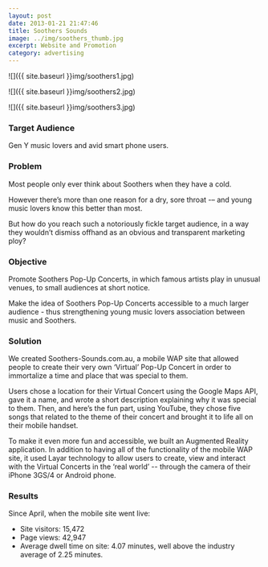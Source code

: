 ```yaml
---
layout: post
date: 2013-01-21 21:47:46
title: Soothers Sounds
image: ../img/soothers_thumb.jpg
excerpt: Website and Promotion
category: advertising
---
```


![]({{ site.baseurl }}img/soothers1.jpg)

![]({{ site.baseurl }}img/soothers2.jpg)

![]({{ site.baseurl }}img/soothers3.jpg)

### Target Audience ###

Gen Y music lovers and avid smart phone users.

### Problem ###

Most people only ever think about Soothers when they have a cold.

However there’s more than one reason for a dry, sore throat -– and young music lovers know this better than most.

But how do you reach such a notoriously fickle target audience, in a way they wouldn’t dismiss offhand as an obvious and transparent marketing ploy?
			
### Objective ###

Promote Soothers Pop-Up Concerts, in which famous artists play in unusual venues, to small audiences at short notice.

Make the idea of Soothers Pop-Up Concerts accessible to a much larger audience - thus strengthening young music lovers association between music and Soothers.
			
### Solution ###

We created Soothers-Sounds.com.au, a mobile WAP site that allowed people to create their very own ‘Virtual’ Pop-Up Concert in order to immortalize a time and place that was special to them.

Users chose a location for their Virtual Concert using the Google Maps API, gave it a name, and wrote a short description explaining why it was special to them. Then, and here’s the fun part, using YouTube, they chose five songs that related to the theme of their concert and brought it to life all on their mobile handset.

To make it even more fun and accessible, we built an Augmented Reality application. In addition to having all of the functionality of the mobile WAP site, it used Layar technology to allow users to create, view and interact with the Virtual Concerts in the ‘real world’ -- through the camera of their iPhone 3GS/4 or Android phone.
			
### Results ###

Since April, when the mobile site went live:

* Site visitors: 15,472
* Page views: 42,947
* Average dwell time on site: 4.07 minutes, well above the industry average of 2.25 minutes.
